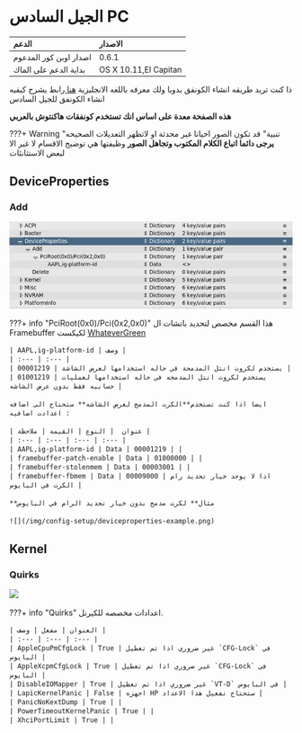 # الجيل السادس PC
| الدعم | الاصدار |
| :--- | :--- |
| اصدار اوبن كور المدعوم | 0.6.1 |
| بداية الدعم على الماك | OS X 10.11,El Capitan |

ذا كنت تريد طريقه انشاء الكونفق يدويا ولك معرفه باللغه الانجليزية [هنا ](https://dortania.github.io/OpenCore-Install-Guide/config.plist/skylake.html)رابط يشرح كيفيه انشاء الكونفق للجيل السادس

**هذه الصفحة معدة على اساس انك تستخدم كونفقات هاكنتوش بالعربي**

???+ Warning "تنبية"
	قد تكون الصور احيانا غير محدثة او لاتظهر التعديلات الصحيحه
	**يرجى دائما اتباع الكلام المكتوب وتجاهل الصور** وظيفتها هي توضيح الاقسام لا غير الا لبعض الاستثانئات

## DeviceProperties

### Add

![](/img/config-setup/deviceproperties.png)

???+ info "PciRoot(0x0)/Pci(0x2,0x0)"
	هذا القسم مخصص لتحديد باتشات ال Framebuffer لكيكست [WhateverGreen](/EFI-setup/gathering-kexts.md#gpus)

	| AAPL,ig-platform-id | وصف |
	| :--- | :--- |
	| 00001219 | يستخدم لكروت انتل المدمحة في حاله استخدامها لعرض الشاشة |
	| 01001219 | يستخدم لكروت انتل المدمجه في حاله استخدامها لعمليات حسابيه فقط بدون عرض الشاشه |
	
	ايضا اذا كنت تستخدم**الكرت المدمج لعرض الشاشه** ستحتاج الى اضافه اعدادت اضافيه :

	| عنوان  | النوع | القيمة | ملاحظة |
	| :--- | :--- | :--- | :--- |
	| AAPL,ig-platform-id | Data | 00001219 | |
	| framebuffer-patch-enable | Data | 01000000 | |
	| framebuffer-stolenmem | Data | 00003001 | |
	| framebuffer-fbmem | Data | 00009000 | اذا لا يوجد خيار تحديد رام الكرت في البايوس |
	
	**مثال** لكرت مدمج بدون خيار تحديد الرام في البايوس
	
	![](/img/config-setup/deviceproperties-example.png)

## Kernel

### Quirks

![](/img/config-setup/kernel-quirks.png)

???+ info "Quirks"
	اعدادات مخصصه للكيرنل.
	
	| العنوان | مفعل | وصف |
	| :--- | :--- | :--- |
	| AppleCpuPmCfgLock | True | غير ضروري اذا تم تعطيل `CFG-Lock` في البايوس |
	| AppleXcpmCfgLock | True | غير ضروري اذا تم تعطيل `CFG-Lock` في البايوس |
	| DisableIOMapper | True | غير ضروري اذا تم تعطيل `VT-D` في البايوس |
	| LapicKernelPanic | False | اجهزه HP ستحتاج تفعيل هذا الاعداد |
	| PanicNoKextDump | True | |
	| PowerTimeoutKernelPanic | True | |
	| XhciPortLimit | True | |
